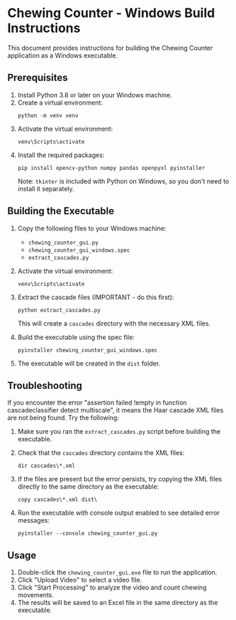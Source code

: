 # Chewing Counter - Windows Build Instructions

This document provides instructions for building the Chewing Counter application as a Windows executable.

## Prerequisites

1. Install Python 3.8 or later on your Windows machine.
2. Create a virtual environment:
   ```
   python -m venv venv
   ```
3. Activate the virtual environment:
   ```
   venv\Scripts\activate
   ```
4. Install the required packages:
   ```
   pip install opencv-python numpy pandas openpyxl pyinstaller
   ```
   Note: `tkinter` is included with Python on Windows, so you don't need to install it separately.

## Building the Executable

1. Copy the following files to your Windows machine:
   - `chewing_counter_gui.py`
   - `chewing_counter_gui_windows.spec`
   - `extract_cascades.py`

2. Activate the virtual environment:
   ```
   venv\Scripts\activate
   ```

3. Extract the cascade files (IMPORTANT - do this first):
   ```
   python extract_cascades.py
   ```
   This will create a `cascades` directory with the necessary XML files.

4. Build the executable using the spec file:
   ```
   pyinstaller chewing_counter_gui_windows.spec
   ```

5. The executable will be created in the `dist` folder.

## Troubleshooting

If you encounter the error "assertion failed !empty in function cascadeclassifier detect multiscale", it means the Haar cascade XML files are not being found. Try the following:

1. Make sure you ran the `extract_cascades.py` script before building the executable.

2. Check that the `cascades` directory contains the XML files:
   ```
   dir cascades\*.xml
   ```

3. If the files are present but the error persists, try copying the XML files directly to the same directory as the executable:
   ```
   copy cascades\*.xml dist\
   ```

4. Run the executable with console output enabled to see detailed error messages:
   ```
   pyinstaller --console chewing_counter_gui.py
   ```

## Usage

1. Double-click the `chewing_counter_gui.exe` file to run the application.
2. Click "Upload Video" to select a video file.
3. Click "Start Processing" to analyze the video and count chewing movements.
4. The results will be saved to an Excel file in the same directory as the executable. 